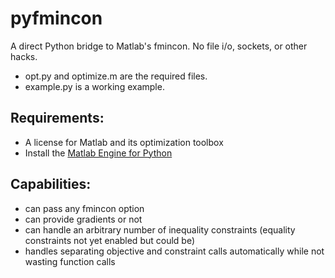 # pyfmincon
A direct Python bridge to Matlab's fmincon.  No file i/o, sockets, or other hacks.

- opt.py and optimize.m are the required files.
- example.py is a working example.

## Requirements:
- A license for Matlab and its optimization toolbox
- Install the [Matlab Engine for Python](http://www.mathworks.com/help/matlab/matlab_external/install-the-matlab-engine-for-python.html)

## Capabilities:
- can pass any fmincon option
- can provide gradients or not
- can handle an arbitrary number of inequality constraints (equality constraints not yet enabled but could be)
- handles separating objective and constraint calls automatically while not wasting function calls

